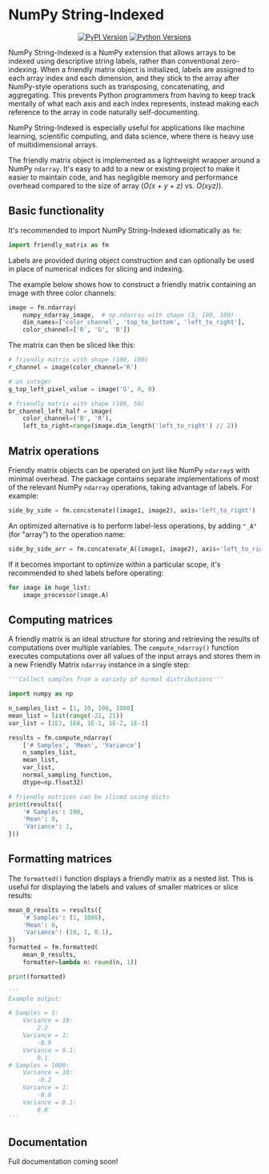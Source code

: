 NumPy String-Indexed
===

<div class="aside">
	<p align="center">
		<a href="https://pypi.org/project/numpy-string-indexed/"><img alt="PyPI Version" src="https://img.shields.io/pypi/v/numpy-string-indexed.svg?maxAge=86400" /></a>
		<a href="https://pypi.org/project/numpy-string-indexed/"><img alt="Python Versions" src="https://img.shields.io/pypi/pyversions/numpy-string-indexed.svg?maxAge=86400" /></a>
	</p>
</div>

NumPy String-Indexed is a NumPy extension that allows arrays to be indexed using descriptive string labels, rather than conventional zero-indexing. When a friendly matrix object is initialized, labels are assigned to each array index and each dimension, and they stick to the array after NumPy-style operations such as transposing, concatenating, and aggregating. This prevents Python programmers from having to keep track mentally of what each axis and each index represents, instead making each reference to the array in code naturally self-documenting.

NumPy String-Indexed is especially useful for applications like machine learning, scientific computing, and data science, where there is heavy use of multidimensional arrays.

The friendly matrix object is implemented as a lightweight wrapper around a NumPy `ndarray`. It's easy to add to a new or existing project to make it easier to maintain code, and has negligible memory and performance overhead compared to the size of array (*O(x + y + z)* vs. *O(xyz)*).


## Basic functionality

It's recommended to import NumPy String-Indexed idiomatically as `fm`:

```python
import friendly_matrix as fm
```

Labels are provided during object construction and can optionally be used in place of numerical indices for slicing and indexing.

The example below shows how to construct a friendly matrix containing an image with three color channels:

```python
image = fm.ndarray(
	numpy_ndarray_image,  # np.ndarray with shape (3, 100, 100)
	dim_names=['color_channel', 'top_to_bottom', 'left_to_right'],
	color_channel=['R', 'G', 'B'])
```

The matrix can then be sliced like this:

```python
# friendly matrix with shape (100, 100)
r_channel = image(color_channel='R')

# an integer
g_top_left_pixel_value = image('G', 0, 0)

# friendly matrix with shape (100, 50)
br_channel_left_half = image(
	color_channel=('B', 'R'),
	left_to_right=range(image.dim_length('left_to_right') // 2))

```


## Matrix operations

Friendly matrix objects can be operated on just like NumPy `ndarray`s with minimal overhead. The package contains separate implementations of most of the relevant NumPy `ndarray` operations, taking advantage of labels. For example:

```python
side_by_side = fm.concatenate((image1, image2), axis='left_to_right')
```

An optimized alternative is to perform label-less operations, by adding `"_A"` (for "array") to the operation name:

```python
side_by_side_arr = fm.concatenate_A((image1, image2), axis='left_to_right')
```

If it becomes important to optimize within a particular scope, it's recommended to shed labels before operating:

```python
for image in huge_list:
	image_processor(image.A)
```


## Computing matrices

A friendly matrix is an ideal structure for storing and retrieving the results of computations over multiple variables. The `compute_ndarray()` function executes computations over all values of the input arrays and stores them in a new Friendly Matrix `ndarray` instance in a single step:

```python
'''Collect samples from a variety of normal distributions'''

import numpy as np

n_samples_list = [1, 10, 100, 1000]
mean_list = list(range(-21, 21))
var_list = [1E1, 1E0, 1E-1, 1E-2, 1E-3]

results = fm.compute_ndarray(
	['# Samples', 'Mean', 'Variance']
	n_samples_list,
	mean_list,
	var_list,
	normal_sampling_function,
	dtype=np.float32)

# friendly matrices can be sliced using dicts
print(results({
	'# Samples': 100,
	'Mean': 0,
	'Variance': 1,
}))
```


## Formatting matrices

The `formatted()` function displays a friendly matrix as a nested list. This is useful for displaying the labels and values of smaller matrices or slice results:

```python
mean_0_results = results({
	'# Samples': (1, 1000),
	'Mean': 0,
	'Variance': (10, 1, 0.1),
})
formatted = fm.formatted(
	mean_0_results,
	formatter=lambda n: round(n, 1))

print(formatted)

'''
Example output:

# Samples = 1:
	Variance = 10:
		2.2
	Variance = 1:
		-0.9
	Variance = 0.1:
		0.1
# Samples = 1000:
	Variance = 10:
		-0.2
	Variance = 1:
		-0.0
	Variance = 0.1:
		0.0
'''
```

## Documentation

Full documentation coming soon!